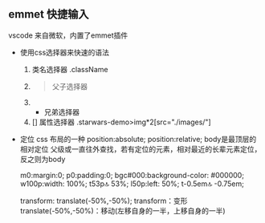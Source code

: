 ## emmet 快捷输入
vscode 来自微软，内置了emmet插件
- 使用css选择器来快速的语法
    1. 类名选择器 .className
    2. > 父子选择器
    3. + 兄弟选择器
    4. [] 属性选择器
    .starwars-demo>img*2[src="./images/"]

- 定位
    css 布局的一种
    position:absolute;
    position:relative;
    body是最顶层的相对定位
    父级或一直往外查找，若有定位的元素，相对最近的长辈元素定位，反之则为body

    m0:margin:0;
    p0:padding:0;
    bgc#000:background-color: #000000;
    w100p:width: 100%;
    t53p:top: 53%;
    l50p:left: 50%;
    t-0.5em:top: -0.75em;

    transform: translate(-50%,-50%);
    transform：变形
    translate(-50%,-50%)：移动(左移自身的一半，上移自身的一半)